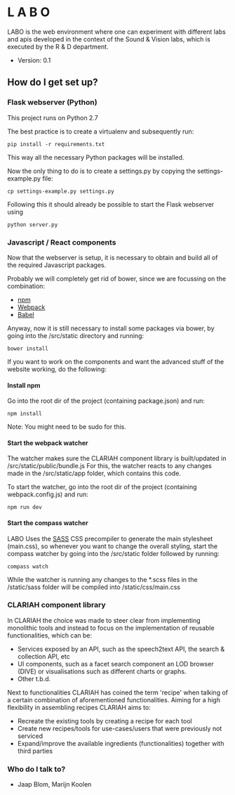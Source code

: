 # L A B O

LABO is the web environment where one can experiment with different labs and apis developed in the context of the Sound & Vision labs, which is executed by the R & D department.

* Version: 0.1

## How do I get set up?

### Flask webserver (Python)

This project runs on Python 2.7

The best practice is to create a virtualenv and subsequently run:

```
pip install -r requirements.txt
```

This way all the necessary Python packages will be installed.

Now the only thing to do is to create a settings.py by copying the settings-example.py file:

```
cp settings-example.py settings.py
```

Following this it should already be possible to start the Flask webserver using

```
python server.py
```


### Javascript / React components

Now that the webserver is setup, it is necessary to obtain and build all of the required Javascript packages.

Probably we will completely get rid of bower, since we are focussing on the combination:

* [npm](https://www.npmjs.com/)
* [Webpack](https://webpack.github.io/)
* [Babel](https://babeljs.io/)

Anyway, now it is still necessary to install some packages via bower, by going into the /src/static directory and running:

```
bower install
```

If you want to work on the components and want the advanced stuff of the website working, do the following:

#### Install npm

Go into the root dir of the project (containing package.json) and run:

```
npm install
```

Note: You might need to be sudo for this.

#### Start the webpack watcher

The watcher makes sure the CLARIAH component library is built/updated in /src/static/public/bundle.js
For this, the watcher reacts to any changes made in the /src/static/app folder, which contains this code.

To start the watcher, go into the root dir of the project (containing webpack.config.js) and run:

```
npm run dev
```

#### Start the compass watcher

LABO Uses the [SASS]() CSS precompiler to generate the main stylesheet (main.css), so whenever you want to change the overall styling, start the compass watcher by going into the /src/static folder followed by running:

```
compass watch
```

While the watcher is running any changes to the *.scss files in the /static/sass folder will be compiled into /static/css/main.css

### CLARIAH component library

In CLARIAH the choice was made to steer clear from implementing monolithic tools and instead to focus on the implementation of
reusable functionalities, which can be:

* Services exposed by an API, such as the speech2text API, the search & collection API, etc
* UI components, such as a facet search component an LOD browser (DIVE) or visualisations such as different charts or graphs.
* Other t.b.d.

Next to functionalities CLARIAH has coined the term 'recipe' when talking of a certain combination of aforementioned functionalities.
Aiming for a high flexibility in assembling recipes CLARIAH aims to:

* Recreate the existing tools by creating a recipe for each tool
* Create new recipes/tools for use-cases/users that were previously not serviced
* Expand/improve the available ingredients (functionalities) together with third parties



### Who do I talk to? ###

* Jaap Blom, Marijn Koolen
